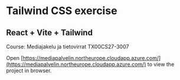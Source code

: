 # Tailwind CSS exercise

## React + Vite + Tailwind

Course: Mediajakelu ja tietovirrat TX00CS27-3007

Open [https://mediapalvelin.northeurope.cloudapp.azure.com/](https://mediapalvelin.northeurope.cloudapp.azure.com/) to view the project in browser.
